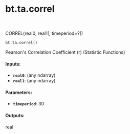 <div itemscope itemtype="http://developers.google.com/ReferenceObject">
<meta itemprop="name" content="bt.ta.correl" />
<meta itemprop="path" content="Stable" />
</div>

# bt.ta.correl

<!-- Insert buttons and diff -->

<table class="tfo-notebook-buttons tfo-api nocontent" align="left">

</table>



CORREL(real0, real1[, timeperiod=?])

<pre class="devsite-click-to-copy prettyprint lang-py tfo-signature-link">
<code>bt.ta.correl()
</code></pre>



<!-- Placeholder for "Used in" -->

Pearson's Correlation Coefficient (r) (Statistic Functions)

#### Inputs:


* <b>`real0`</b>: (any ndarray)
* <b>`real1`</b>: (any ndarray)


#### Parameters:


* <b>`timeperiod`</b>: 30


#### Outputs:

real
